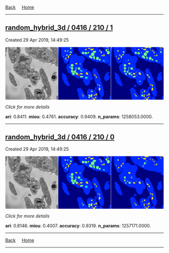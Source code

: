 
[Back](..)&nbsp;&nbsp;&nbsp;&nbsp;&nbsp;[Home](https://leapmanlab.github.io/snapshots)

---

<div class="summary"><a href="1"><h2>random_hybrid_3d / 0416 / 210 / 1</h2></a><p>Created 29 Apr 2019, 14:49:25
</p><a href="1"><img src="1/media/summary.png" align="center"></a><p>
<i>Click for more details</i>
</p></div>

**ari**: 0.8411. **miou**: 0.4761. **accuracy**: 0.9409. **n_params**: 1258053.0000. 

---

<div class="summary"><a href="0"><h2>random_hybrid_3d / 0416 / 210 / 0</h2></a><p>Created 29 Apr 2019, 14:49:25
</p><a href="0"><img src="0/media/summary.png" align="center"></a><p>
<i>Click for more details</i>
</p></div>

**ari**: 0.8146. **miou**: 0.4007. **accuracy**: 0.9319. **n_params**: 1257171.0000. 

---

[Back](..)&nbsp;&nbsp;&nbsp;&nbsp;&nbsp;[Home](https://leapmanlab.github.io/snapshots)

---